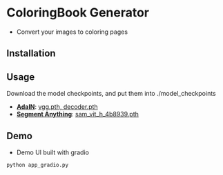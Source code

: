 # ColoringBook Generator
- Convert your images to coloring pages

## Installation
## Usage
Download the model checkpoints, and put them into ./model_checkpoints
- [**AdaIN**](https://github.com/naoto0804/pytorch-AdaIN): [vgg.pth, decoder.pth](https://drive.google.com/drive/folders/1GEb1KGGMdy02wDxu85_IIgNv5cXyQTex)
- [**Segment Anything**](https://github.com/facebookresearch/segment-anything#model-checkpoints): [sam_vit_h_4b8939.pth](https://dl.fbaipublicfiles.com/segment_anything/sam_vit_h_4b8939.pth)

## Demo
- Demo UI built with gradio
```
python app_gradio.py
```
